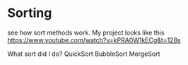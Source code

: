 # Sorting
see how sort methods work.
My project looks like this https://www.youtube.com/watch?v=kPRA0W1kECg&t=128s


What sort did I do?
QuickSort
BubbleSort
MergeSort
